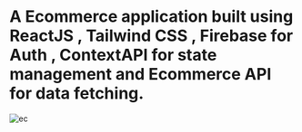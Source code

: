 # A Ecommerce application built using ReactJS , Tailwind CSS , Firebase for Auth , ContextAPI for state management and Ecommerce API for data fetching.

![ec](https://github.com/user-attachments/assets/e4dbcb29-e5c5-4676-ba14-4be0f4fcbacb)

